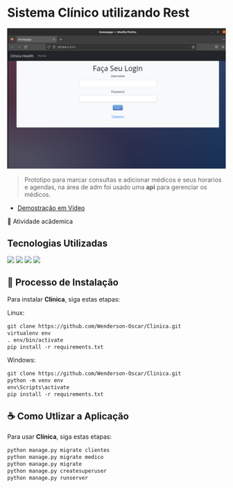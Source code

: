 # Sistema Clínico utilizando Rest

<img src="pacote_readme/img2.png" alt="exemplo imagem">

>Prototipo para marcar consultas e adicionar médicos e seus horarios e agendas, na área de adm foi usado uma **api** para gerenciar os médicos.

* [Demostração em Vídeo](https://drive.google.com/file/d/1wpmfCAra2aeh2NxdBCL7XXLxXPq-mWSc/view?usp=share_link)

🏫 Atividade acâdemica

## Tecnologias Utilizadas

<img src="https://img.shields.io/badge/Python-14354C?style=for-the-badge&logo=python&logoColor=white">
<img src="https://img.shields.io/badge/Django-092E20?style=for-the-badge&logo=django&logoColor=white">
<img src="https://img.shields.io/badge/DJANGO-REST-ff1709?style=for-the-badge&logo=django&logoColor=white&color=ff1709&labelColor=gray">
<img src="https://img.shields.io/badge/SQLite-07405E?style=for-the-badge&logo=sqlite&logoColor=white">

## 🚀 Processo de Instalação

Para instalar **Clínica**, siga estas etapas:

Linux:
```
git clone https://github.com/Wenderson-Oscar/Clinica.git
virtualenv env
. env/bin/activate
pip install -r requirements.txt
```

Windows:
```
git clone https://github.com/Wenderson-Oscar/Clinica.git
python -m venv env
env\Scripts\activate
pip install -r requirements.txt
```

## ☕ Como Utlizar a Aplicação

Para usar **Clínica**, siga estas etapas:

```
python manage.py migrate clientes
python manage.py migrate medico
python manage.py migrate
python manage.py createsuperuser
python manage.py runserver
```
